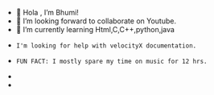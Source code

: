 - 👋 Hola , I’m Bhumi!
- 👀 I’m looking forward to collaborate on Youtube.
- 🌱 I’m currently learning Html,C,C++,python,java
-     I'm looking for help with velocityX documentation.
-     FUN FACT: I mostly spare my time on music for 12 hrs.
-    
-     


